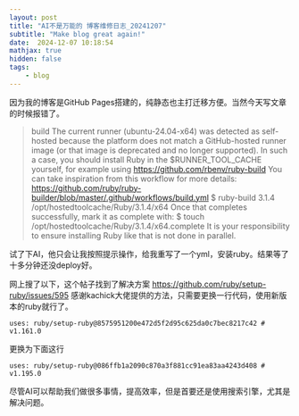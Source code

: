 ```yaml
---
layout: post
title: "AI不是万能的 博客维修日志_20241207"
subtitle: "Make blog great again!"
date:  2024-12-07 10:18:54
mathjax: true
hidden: false
tags:
    - blog
---
```


因为我的博客是GitHub Pages搭建的，纯静态也主打迁移方便。当然今天写文章的时候报错了。

>build
>The current runner (ubuntu-24.04-x64) was detected as self-hosted because the platform does not match a GitHub-hosted runner image (or that image is deprecated and no longer supported).
>In such a case, you should install Ruby in the $RUNNER_TOOL_CACHE yourself, for example using https://github.com/rbenv/ruby-build
>You can take inspiration from this workflow for more details: https://github.com/ruby/ruby-builder/blob/master/.github/workflows/build.yml
>$ ruby-build 3.1.4 /opt/hostedtoolcache/Ruby/3.1.4/x64
>Once that completes successfully, mark it as complete with:
>$ touch /opt/hostedtoolcache/Ruby/3.1.4/x64.complete
>It is your responsibility to ensure installing Ruby like that is not done in parallel.


试了下AI，他只会让我按照提示操作，给我重写了一个yml，安装ruby。结果等了十多分钟还没deploy好。

网上搜了以下，这个帖子找到了解决方案 https://github.com/ruby/setup-ruby/issues/595 感谢kachick大佬提供的方法，只需要更换一行代码，使用新版本的ruby就行了。

```
uses: ruby/setup-ruby@8575951200e472d5f2d95c625da0c7bec8217c42 # v1.161.0
```

更换为下面这行

```
uses: ruby/setup-ruby@086ffb1a2090c870a3f881cc91ea83aa4243d408 # v1.195.0
```

尽管AI可以帮助我们做很多事情，提高效率，但是首要还是使用搜索引擎，尤其是解决问题。

